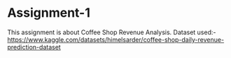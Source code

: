 # Assignment-1
This assignment is about Coffee Shop Revenue Analysis.
Dataset used:- https://www.kaggle.com/datasets/himelsarder/coffee-shop-daily-revenue-prediction-dataset
